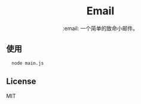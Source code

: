<h1 align="center"> Email </h1>

<p align="center"> :email:  一个简单的致命小邮件。 </p>


## 使用

```node
  node main.js

```

## License

MIT